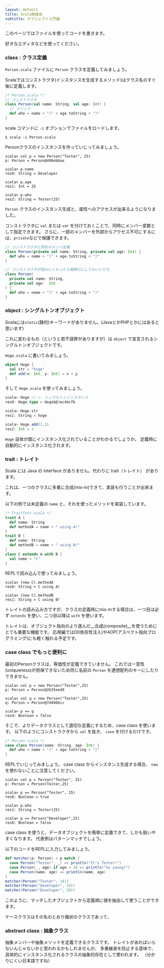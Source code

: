 ```yaml
---
layout: default
title: Scala勉強会
subtitle: オブジェクト入門編
---
```


このページではファイルを使ってコードを書きます。

好きなエディタなどを使ってください。

### class : クラス定義

`Person.scala` ファイルに `Person` クラスを定義してみましょう。

Scalaではコンストラクタ(インスタンスを生成するメソッド)はクラス名のすぐ後に定義します。

```scala
/* Person.scala */
// コンストラクタ
class Person(val name: String, val age: Int) {
  // メソッド
  def who = name + "(" + age.toString + ")"
}
```

scala コマンドに `-i` オプションでファイルをロードします。

```
$ scala -i Person.scala
```

Personクラスのインスタンスを作っていじってみましょう。

```
scala> val p = new Person("Tester", 25)
p: Person = Person@490eb6ae

scala> p.name
res0: String = Developer

scala> p.age
res1: Int = 25

scala> p.who
res2: String = Tester(25)
```

`Person` クラスのインスタンス生成と、属性へのアクセスが出来るようになりました。

コンストラクタに `val` または `var` を付けておくことで、同時にメンバー変数として指定できます。
さらに、一部のメンバーを外部からアクセス不可にするには、`private`などで保護できます。

```scala
// コンストラクタと同名のメンバ定義
class Person(private val name: String, private val age: Int) {
  def who = name + "(" + age.toString + ")"
}

// コンストラクタが読みにくかったら複数行にしてもいいです。
class Person(
  private val name: String,
  private val age:  Int
) {
  def who = name + "(" + age.toString + ")"
}
```

### object : シングルトンオブジェクト

Scalaには`static`(静的)キーワードがありません。(JavaとかPHPとかにはあると思います)

これに変わるもの（というと若干語弊がありますが）は `object` で宣言されるシングルトンオブジェクトです。

`Hoge.scala` に書いてみましょう。

```scala
object Hoge {
  val str = "hoge"
  def add(x: Int, y: Int) = x + y
}
```

そして `Hoge.scala` を使ってみましょう。

```scala
scala> Hoge // <- シングルトンインスタンス
res0: Hoge.type = Hoge$@3ec44cfb

scala> Hoge.str
res1: String = hoge

scala> Hoge.add(1,2)
res2: Int = 3
```

`Hoge` 自体が既にインスタンス化されていることがわかるでしょうか。
定義時に自動的にインスタンス化されます。

### trait : トレイト

Scala には Java の interface がありません。代わりに trait（トレイト） があります。

これは、一つのクラスに多重に合成(mix-in)できて、実装も行うことが出来ます。

以下の例では未定義の `name` と、それを使ったメソッドを実装しています。

```scala
/* TraitTest.scala */
trait A {
  def name: String
  def methodA = name + " using A!"
}
trait B {
  def name: String
  def methodB = name + " using B!"
}
class C extends A with B {
  val name = "C"
}
```

REPLで読み込んで使ってみましょう。

```
scala> (new C).methodA
res0: String = C using A!

scala> (new C).methodB
res1: String = C using B!
```

トレイトの読み込み方ですが、クラスの定義時にmix-inする場合は、一つ目は必ず `extends` を使い、二つ目以降は `with` を使います。

トレイトは、オブジェクト指向のより進んだ__合成(composite)__を使うためにとても重要な機能です。
応用編ではDI(依存性注入)やAOP(アスペクト指向プログラミング)にも軽く触れる予定です。

### case class でもっと便利に

最初のPersonクラスは、等価性が定義できていません。
これでは一意性(uniqueness)が担保できないため同じ名前の `Person` を連想配列のキーにしたりできません。

```
scala> val p = new Person("Tester",25)
p: Person = Person@2635ee49

scala> val q = new Person("Tester",25)
q: Person = Person@7d4966cc

scala> p == q
res4: Boolean = false
```

そこで、よりデータクラスとして適切な定義にするため、case class を使います。
以下のようにコンストラクタから `val` を抜き、 `case` を付けるだけです。

```scala
/* Person.scala */
case class Person(name: String, age: Int) {
  def who = name + "(" + age.toString + ")"
}
```

REPLでいじってみましょう。
case class からインスタンス生成する場合、 `new` を使わないことに注意してください。

```
scala> val p = Person("Tester", 25)
p: Person = Person(Tester,25)

scala> p == Person("Tester", 25)
res0: Boolean = true

scala> p.who
res1: String = Tester(25)

scala> p == Person("Developer",25)
res6: Boolean = false
```

case class を使うと、データオブジェクトを簡単に定義できて、しかも扱いやすくなります。
代表例はパターンマッチでしょう。

以下のコードをREPLに入力してみましょう。

``` scala
def matcher(p: Person) = p match {
  case Person("Tester", _) => println("It's Tester!")
  case Person(_, age) if age < 20 => println("So young!")
  case Person(name, age) => println(name, age)
}
matcher(Person("Tester", 18))
matcher(Person("Developer", 19))
matcher(Person("Developer", 29))
```

このように、マッチしたオブジェクトから定義順に値を抽出して使うことができます。

ケースクラスはその名のとおり箱状のクラスであって、

### abstract class : 抽象クラス

抽象メンバーや抽象メソッドを定義できるクラスです。
トレイトがあればいらないんじゃないかと思われるかもしれませんが、
多重継承を防止する意味で、具体的にインスタンス化されるクラスの抽象的存在として使われます。
（分かりにくい日本語ですね）
